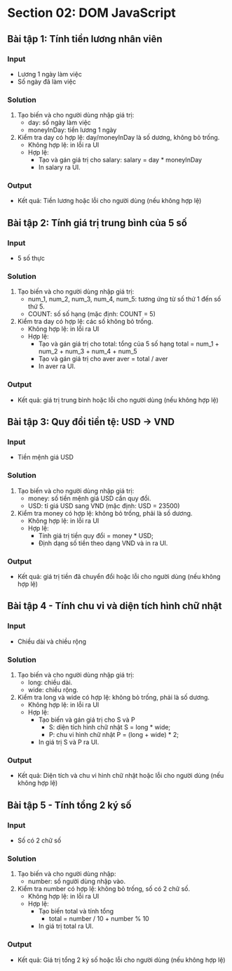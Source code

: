 # Section 02: DOM JavaScript

## Bài tập 1: Tính tiền lương nhân viên

### Input

- Lương 1 ngày làm việc
- Số ngày đã làm việc

### Solution

1. Tạo biến và cho người dùng nhập giá trị:
   - day: số ngày làm việc
   - moneyInDay: tiền lương 1 ngày
2. Kiểm tra day có hợp lệ: day/moneyInDay là số dương, không bỏ trống.
   - Không hợp lệ: in lỗi ra UI
   - Hợp lệ:
     - Tạo và gán giá trị cho salary: salary = day * moneyInDay
     - In salary ra UI.

### Output

- Kết quả: Tiền lương hoặc lỗi cho người dùng (nếu không hợp lệ)

## Bài tập 2: Tính giá trị trung bình của 5 số

### Input

- 5 số thực

### Solution

1. Tạo biến và cho người dùng nhập giá trị:
   - num_1, num_2, num_3, num_4, num_5: tương ứng từ số thứ 1 đến số thứ 5.
   - COUNT: số số hạng (mặc định: COUNT = 5)
2. Kiểm tra day có hợp lệ: các số không bỏ trống.
   - Không hợp lệ: in lỗi ra UI
   - Hợp lệ:
     - Tạo và gán giá trị cho total: tổng của 5 số hạng
       total = num_1 + num_2 + num_3 + num_4 + num_5
     - Tạo và gán giá trị cho aver
       aver = total / aver
     - In aver ra UI.

### Output

- Kết quả: giá trị trung bình hoặc lỗi cho người dùng (nếu không hợp lệ)

## Bài tập 3: Quy đổi tiền tệ: USD -> VND

### Input

- Tiền mệnh giá USD

### Solution

1. Tạo biến và cho người dùng nhập giá trị:
   - money: số tiền mệnh giá USD cần quy đổi.
   - USD: tỉ giá USD sang VND (mặc định: USD = 23500)
2. Kiểm tra money có hợp lệ: không bỏ trống, phải là số dương.
   - Không hợp lệ: in lỗi ra UI
   - Hợp lệ:
     - Tính giá trị tiền quy đổi = money * USD;
     - Định dạng số tiền theo dạng VND và in ra UI.

### Output

- Kết quả: giá trị tiền đã chuyển đổi hoặc lỗi cho người dùng (nếu không hợp lệ)

## Bài tập 4 - Tính chu vi và diện tích hình chữ nhật

### Input

- Chiều dài và chiều rộng

### Solution

1. Tạo biến và cho người dùng nhập giá trị:
   - long: chiều dài.
   - wide: chiều rộng.
2. Kiểm tra long và wide có hợp lệ: không bỏ trống, phải là số dương.
   - Không hợp lệ: in lỗi ra UI
   - Hợp lệ:
     - Tạo biến và gán giá trị cho S và P
       - S: diện tích hình chữ nhật
         S = long * wide;
       - P: chu vi hình chữ nhật
         P = (long + wide) * 2;
     - In giá trị S và P ra UI.

### Output

- Kết quả: Diện tích và chu vi hình chữ nhật hoặc lỗi cho người dùng (nếu không hợp lệ)

## Bài tập 5 - Tính tổng 2 ký số

### Input

- Số có 2 chữ số

### Solution

1. Tạo biến và cho người dùng nhập:
   - number: số người dùng nhập vào.
2. Kiểm tra number có hợp lệ: không bỏ trống, số có 2 chữ số.
   - Không hợp lệ: in lỗi ra UI
   - Hợp lệ:
     - Tạo biến total và tính tổng
       - total =  number / 10 +  number % 10
     - In giá trị total ra UI.

### Output

- Kết quả: Giá trị tổng 2 ký số hoặc lỗi cho người dùng (nếu không hợp lệ)
